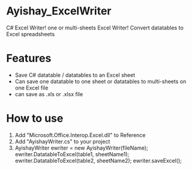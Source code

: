 Ayishay_ExcelWriter
===================
C# Excel Writer! one or multi-sheets Excel Writer!
Convert datatables to Excel spreadsheets


Features
========
* Save C# datatable / datatables to an Excel sheet
* Can save one datatable to one sheet 
  or datatables to multi-sheets on one Excel file
* can save as .xls or .xlsx file


How to use
==========
1. Add "Microsoft.Office.Interop.Excel.dll" to Reference
2. Add "AyishayWriter.cs" to your project
3. AyishayWriter ewriter = new AyishayWriter(fileName);
   ewriter.DatatableToExcel(table1, sheetName1);
   ewriter.DatatableToExcel(table2, sheetName2);
   ewriter.saveExcel();
